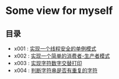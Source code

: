 # Some view for myself

## 目录

- x001 : [实现⼀个线程安全的单例模式](https://mp.weixin.qq.com/s/D_LyRkAxxuemf-ikUHEUXw)
- x002 : [实现一个简单的消费者-生产者模式](https://mp.weixin.qq.com/s/D_LyRkAxxuemf-ikUHEUXw)
- x003 : [实现字符数字交替打印](https://github.com/lifei6671/interview-go/blob/master/question/q001.md)
- x004 : [判断字符串是否有重复的字符](https://github.com/lifei6671/interview-go/blob/master/question/q002.md)
